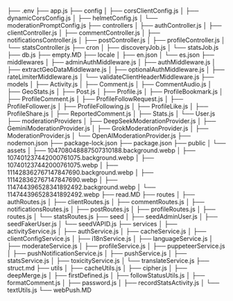 ├── .env
├── app.js
├── config
│   ├── corsClientConfig.js
│   ├── dynamicCorsConfig.js
│   ├── helmetConfig.js
│   └── moderationPromptConfig.js
├── controllers
│   ├── authController.js
│   ├── clientController.js
│   ├── commentController.js
│   ├── notificationsController.js
│   ├── postController.js
│   ├── profileController.js
│   └── statsController.js
├── cron
│   ├── discoveryJob.js
│   └── statsJob.js
├── db.js
├── empty.MD
├── locale
│   ├── en.json
│   └── es.json
├── middlewares
│   ├── adminAuthMiddleware.js
│   ├── authMiddleware.js
│   ├── extractGeoDataMiddleware.js
│   ├── optionalAuthMiddleware.js
│   ├── rateLimiterMiddleware.js
│   └── validateClientHeaderMiddleware.js
├── models
│   ├── Activity.js
│   ├── Comment.js
│   ├── CommentAudio.js
│   ├── GeoStats.js
│   ├── Post.js
│   ├── Profile.js
│   ├── ProfileBookmark.js
│   ├── ProfileComment.js
│   ├── ProfileFollowRequest.js
│   ├── ProfileFollower.js
│   ├── ProfileFollowing.js
│   ├── ProfileLike.js
│   ├── ProfileShare.js
│   ├── ReportedComment.js
│   ├── Stats.js
│   └── User.js
├── moderationProviders
│   ├── DeepSeekModerationProvider.js
│   ├── GeminiModerationProvider.js
│   ├── GrokModerationProvider.js
│   ├── ModerationProvider.js
│   └── OpenAIModerationProvider.js
├── nodemon.json
├── package-lock.json
├── package.json
├── public
│   └── assets
│       ├── 104708048887507310188.background.webp
│       ├── 107401237442000761075.background.webp
│       ├── 107401237442000761075.webp
│       ├── 111428362767147847690.background.webp
│       ├── 111428362767147847690.webp
│       ├── 114744396528341892492.background.webp
│       └── 114744396528341892492.webp
├── read.MD
├── routes
│   ├── authRoutes.js
│   ├── clientRoutes.js
│   ├── commentRoutes.js
│   ├── notificationsRoutes.js
│   ├── postRoutes.js
│   ├── profileRoutes.js
│   ├── routes.js
│   └── statsRoutes.js
├── seed
│   ├── seedAdminUser.js
│   ├── seedFakerUser.js
│   └── seedVAPID.js
├── services
│   ├── activityService.js
│   ├── authService.js
│   ├── cacheService.js
│   ├── clientConfigService.js
│   ├── i18nService.js
│   ├── languageService.js
│   ├── moderateService.js
│   ├── profileService.js
│   ├── puppeteerService.js
│   ├── pushNotificationService.js
│   ├── pushService.js
│   ├── statsService.js
│   ├── toxicityService.js
│   └── translateService.js
├── struct.md
├── utils
│   ├── cacheUtils.js
│   ├── cipher.js
│   ├── deepMerge.js
│   ├── firstDefined.js
│   ├── followStatusUtils.js
│   ├── formatComment.js
│   ├── password.js
│   ├── recordStatsActivity.js
│   └── textUtils.js
└── webPush.MD
